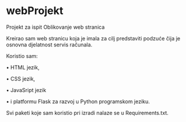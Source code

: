 # webProjekt
Projekt za ispit Oblikovanje web stranica

Kreirao sam web stranicu koja je imala za cilj predstaviti podzuće čija je osnovna djelatnost servis računala. 

Koristio sam:

•	HTML jezik,

•	CSS jezik,

•	JavaSript jezik 

•	i  platformu Flask za razvoj u Python programskom jeziku.

Svi paketi koje sam koristio pri izradi nalaze se u Requirements.txt.

